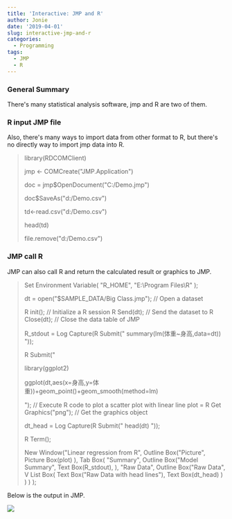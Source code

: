 ```yaml
---
title: 'Interactive: JMP and R'
author: Jonie
date: '2019-04-01'
slug: interactive-jmp-and-r
categories:
  - Programming
tags:
  - JMP
  - R
---
```


### General Summary

There's many statistical analysis software, jmp and R are two of them.

### R input JMP file


Also, there's many ways to import data from other format to R, but there's no directly way to import jmp data into R.

>    library(RDCOMClient)
>
>    jmp <- COMCreate("JMP.Application")
>
>    doc = jmp$OpenDocument("C:/Demo.jmp")
>
>    doc$SaveAs("d:/Demo.csv")
>
>    td<-read.csv("d:/Demo.csv")
>
>    head(td)
>
>    file.remove("d:/Demo.csv")

### JMP call R


JMP can also call R and return the calculated result or graphics to JMP.

>Set Environment Variable( "R_HOME", "E:\Program Files\R" );
>
>dt = open("$SAMPLE_DATA/Big Class.jmp");       // Open a dataset
> 
>R init();                       // Initialize a R session
>R Send(dt);                     // Send the dataset to R
>Close(dt);                      // Close the data table of JMP
>
>R_stdout = Log Capture(R Submit("
>       summary(lm(体重~身高,data=dt))
>       "));
> 
>R Submit("
> 
> library(ggplot2)
> 
> ggplot(dt,aes(x=身高,y=体重))+geom_point()+geom_smooth(method=lm)
> 
>");                             // Execute R code to plot a scatter plot with linear line
>plot = R Get Graphics("png");   // Get the graphics object
> 
>dt_head = Log Capture(R Submit("
>       head(dt)
>       "));
>      
>R Term();
> 
>New Window("Linear regression from R",
>       Outline Box("Picture",
>              Picture Box(plot)
>       ),
>       Tab Box(
>              "Summary",
>              Outline Box("Model Summary",
>                     Text Box(R_stdout),
>              ),
>              "Raw Data",
>              Outline Box("Raw Data",
>                     V List Box(
>                           Text Box("Raw Data with head lines"),
>                           Text Box(dt_head)
>                     )
>              )
>       )
>);

Below is the output in JMP.

![](https://blog-1255638709.cos.ap-chengdu.myqcloud.com/JMP_R.png)